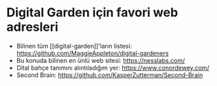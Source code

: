# Digital Garden için favori web adresleri
- Bilinen tüm [[digital-garden]]'ların listesi: https://github.com/MaggieAppleton/digital-gardeners
- Bu konuda bilinen en ünlü web sitesi: https://nesslabs.com/
- Dital bahçe tanımını alıntıladığım yer: https://www.conordewey.com/
- Second Brain: https://github.com/KasperZutterman/Second-Brain